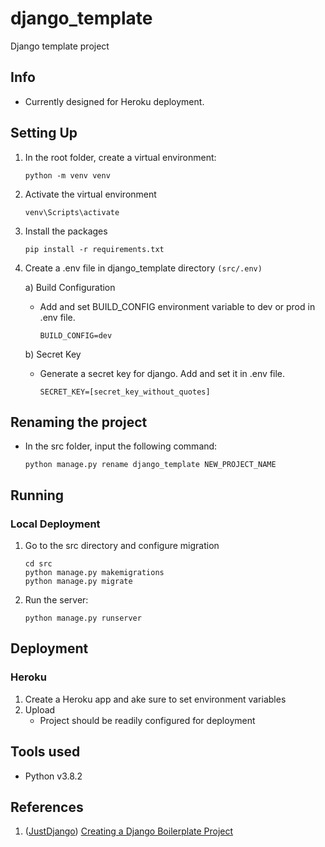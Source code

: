 # django_template
Django template project

## Info
- Currently designed for Heroku deployment.

## Setting Up
1) In the root folder, create a virtual environment:
    ```
    python -m venv venv
    ```

2) Activate the virtual environment
    ```
    venv\Scripts\activate
    ```

3) Install the packages
    ```
    pip install -r requirements.txt
    ```
4) Create a .env file in django_template directory `(src/.env)`

   a) Build Configuration
      - Add and set BUILD_CONFIG environment variable to dev or prod in .env file.
        ```
        BUILD_CONFIG=dev
        ```
    b) Secret Key
      - Generate a secret key for django. Add and set it in .env file.
        ```
        SECRET_KEY=[secret_key_without_quotes]
        ```

## Renaming the project
- In the src folder, input the following command:
    ```
    python manage.py rename django_template NEW_PROJECT_NAME
    ```

## Running
### Local Deployment
1) Go to the src directory and configure migration
    ```
    cd src
    python manage.py makemigrations
    python manage.py migrate
    ```

2) Run the server:
    ```
    python manage.py runserver
    ```

## Deployment
### Heroku
   1) Create a Heroku app and ake sure to set environment variables
   2) Upload
      - Project should be readily configured for deployment

## Tools used
- Python v3.8.2

## References
1) ([JustDjango](https://www.youtube.com/channel/UCRM1gWNTDx0SHIqUJygD-kQ)) [Creating a Django Boilerplate Project](https://www.youtube.com/playlist?list=PLLRM7ROnmA9FgFlqn-HHBz0LJ62qJBwSw)
